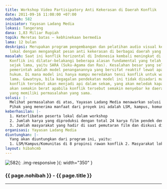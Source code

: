 ```yaml
---
title: Workshop Video Partisipatory Anti Kekerasan di Daerah Konflik
date: 2011-09-16 11:08:00 +07:00
nohibah: 582
inisiator: Yayasan Ladang Media
lokasi: Tangerang
dana: 1,83 Miliar Rupiah
topik: Meretas batas – kebhinekaan bermedia
lama: 12 bulan
deskripsi: Merupakan program pengembangan dan pelatihan audio visual kepada publik
  lokal dengan mengangkat pesan anti kekerasan di berbagai daerah yang rentan konflik
masalah: Saat ini konflik horizontal di Indonesia kembali meningkat di beberapa tempat.
  Konflik ini dilatar-belakangi beberapa alasan fundamental yang telah berlangsung
  sejak lama, yaitu SARA (Suku-Agama dan Ras). Kesalahan besar yang selalu dilakukan
  pemerintah adalah model penanganannya yang bersifat reaktif lewat aparat penegak
  hukum. Di mana model ini hanya mampu meredakan tensi konflik untuk waktu yang tidak
  lama. Gawatnya, bila kegagalan pendekatan model ini tidak disadari maka potensi
  konflik tersebut akan menjadi api dalam sekam, yang akan meledak kapan saja. Dan
  akan semakin berat apabila konflik tersebut semakin menyebar ke daerah-daerah lain
  yang memiliki permasalahan yang sama.
solusi: |-
  Melihat permasalahan di atas, Yayasan Ladang Media menawarkan solusi yang menggunakan pendekatan media audio visual berupa film pendek. Mengapa?hal ini diyakini bahwa film memiliki dampak yang luar biasa dalam menyebarkan pesan yang ingin disampaikan.
  Pihak yang menerima manfaat dari proyek ini adalah LSM, kampus, komunitas, pemerintah daerah, dan masyarakat lokal.
keberhasilan: |-
  1. Keterlibatan peserta lokal dalam workshop
  2. Jumlah karya yang diproduksi dengan total 24 karya film pendek dengan tema kampanye anti kekerasan dari 8 kota rawan konflik
  3. Jumlah masyarakat yang hadir di saat pemutaran film dan diskusi di 8 kota
organisasi: Yayasan Ladang Media
diuntungkan: |-
  Yang akan diuntungkan dari program ini, yaitu:
  1. LSM/Kampus/Komunitas di 8 propinsi rawan konflik 2. Masyarakat lokal 3. Pemerintah daerah
layout: hibahcmb
---
```


![582](/static/img/hibahcmb/582.png){: .img-responsive }{: width="350" }

### {{ page.nohibah }} - {{ page.title }}

---
